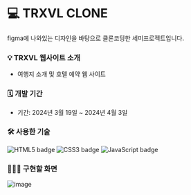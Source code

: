 # 💻 TRXVL CLONE
figma에 나와있는 디자인을 바탕으로 클론코딩한 세미프로젝트입니다.
### 💡 TRXVL 웹사이트 소개
- 여행지 소개 및 호텔 예약 웹 사이트 
### 🗓️ 개발 기간
- 기간: 2024년 3월 19일 ~ 2024년 4월 3일

### 🛠️ 사용한 기술
 ![HTML5 badge](https://img.shields.io/badge/HTML5-E34F26?style=for-the-badge&logo=html5&logoColor=white) 
 ![CSS3 badge](https://img.shields.io/badge/CSS3-1572B6?style=for-the-badge&logo=css3&logoColor=white) 
 ![JavaScript badge](https://img.shields.io/badge/JavaScript-F7DF1E?style=for-the-badge&logo=JavaScript&logoColor=black)

### 👩🏻‍💻 구현할 화면
![image](https://github.com/newjinny/trxvl_clone/assets/91702975/99c1b726-9ed4-45be-868f-f6d92fa9fbef)
